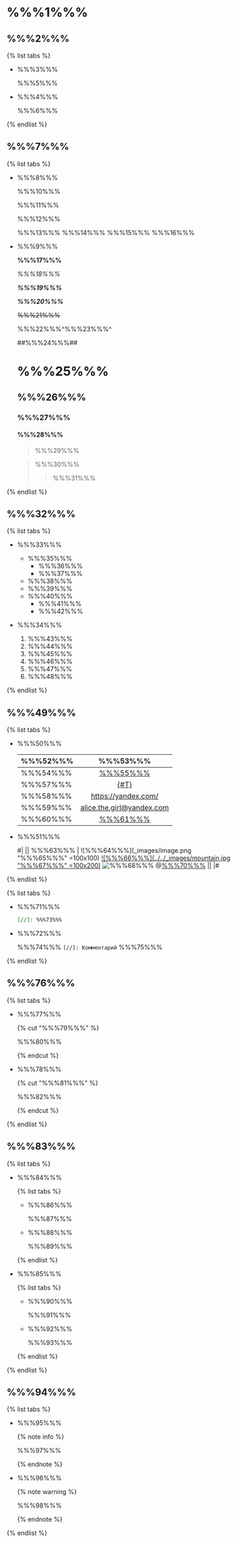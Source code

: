 # %%%1%%%

## %%%2%%%

{% list tabs %}

- %%%3%%%

  %%%5%%%

- %%%4%%%

  %%%6%%%

{% endlist %}

## %%%7%%%

{% list tabs %}

- %%%8%%%

  %%%10%%%

  %%%11%%%

  %%%12%%%

  %%%13%%% %%%14%%% %%%15%%% %%%16%%%

- %%%9%%%

  **%%%17%%%**

  _%%%18%%%_

  **_%%%19%%%_**

  _**%%%20%%%**_

  ~~%%%21%%%~~

  %%%22%%%^%%%23%%%^

  ##%%%24%%%##

  # %%%25%%%

  ## %%%26%%%

  ### %%%27%%%

  #### %%%28%%%

  > %%%29%%%

  > %%%30%%%
  >> %%%31%%%

{% endlist %}

## %%%32%%%

{% list tabs %}

- %%%33%%%

  - %%%35%%%
    * %%%36%%%
    * %%%37%%%
  - %%%38%%%
  - %%%39%%%
  - %%%40%%%
    + %%%41%%%
    + %%%42%%%

- %%%34%%%

  1. %%%43%%%
    1. %%%44%%%
    2. %%%45%%%
  2. %%%46%%%
  3. %%%47%%%
  4. %%%48%%%

{% endlist %}

## %%%49%%%

{% list tabs %}

- %%%50%%%

  | %%%52%%% | %%%53%%% |
  | :------ | :-----: |
  | %%%54%%% | [%%%55%%%](url "%%%56%%%") |
  | %%%57%%% | [{#T}](./index.md) |
  | %%%58%%% | <https://yandex.com/> |
  | %%%59%%% | <alice.the.girl@yandex.com> |
  | %%%60%%% | [%%%61%%%][1] |

- %%%51%%%

  #|
  || %%%63%%% |
  ![%%%64%%%](_images/image.png "%%%65%%%" =100x100)
  [![%%%66%%%](../../_images/mountain.jpg "%%%67%%%" =100x200)](https://yandex.com/images/search?text=mountain)
  ![%%%68%%%][image1]
  @[%%%70%%%](video_id) ||
  |#

{% endlist %}

{% list tabs %}

- %%%71%%%

  ```markdown
  [//]: %%%73%%%
  ```

- %%%72%%%

  %%%74%%% `[//]: Комментарий` %%%75%%%

{% endlist %}

## %%%76%%%

{% list tabs %}

- %%%77%%%

  {% cut "%%%79%%%" %}

  %%%80%%%

  {% endcut %}

- %%%78%%%

  {% cut "%%%81%%%" %}

  %%%82%%%

  {% endcut %}

{% endlist %}

## %%%83%%%

{% list tabs %}

- %%%84%%%

  {% list tabs %}

  - %%%86%%%

    %%%87%%%

  - %%%88%%%

    %%%89%%%

  {% endlist %}

- %%%85%%%

  {% list tabs %}

  - %%%90%%%

    %%%91%%%

  - %%%92%%%

    %%%93%%%

  {% endlist %}

{% endlist %}

## %%%94%%%

{% list tabs %}

- %%%95%%%

  {% note info %}

  %%%97%%%

  {% endnote %}

- %%%96%%%

  {% note warning %}

  %%%98%%%

  {% endnote %}

{% endlist %}

[1]: https://yandex.com/ "%%%62%%%"
[image1]: ../../_images/mountain.jpg "%%%69%%%"
